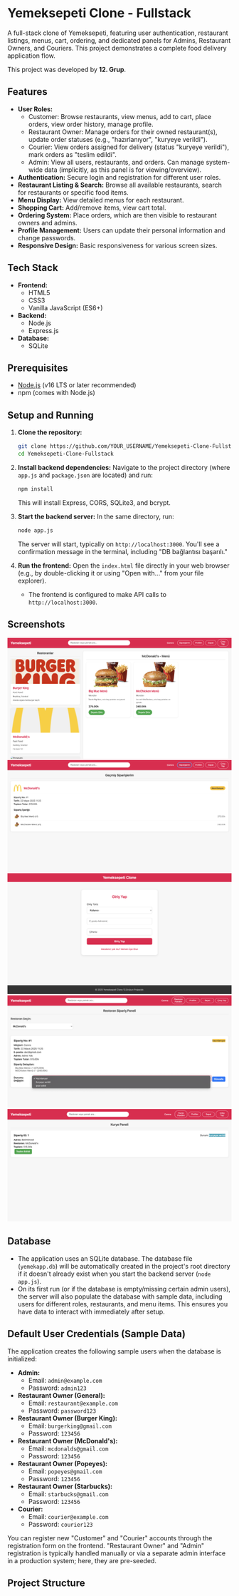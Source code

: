 # Yemeksepeti Clone - Fullstack

A full-stack clone of Yemeksepeti, featuring user authentication, restaurant listings, menus, cart, ordering, and dedicated panels for Admins, Restaurant Owners, and Couriers. This project demonstrates a complete food delivery application flow.

This project was developed by **12. Grup**.

## Features

*   **User Roles:**
    *   Customer: Browse restaurants, view menus, add to cart, place orders, view order history, manage profile.
    *   Restaurant Owner: Manage orders for their owned restaurant(s), update order statuses (e.g., "hazırlanıyor", "kuryeye verildi").
    *   Courier: View orders assigned for delivery (status "kuryeye verildi"), mark orders as "teslim edildi".
    *   Admin: View all users, restaurants, and orders. Can manage system-wide data (implicitly, as this panel is for viewing/overview).
*   **Authentication:** Secure login and registration for different user roles.
*   **Restaurant Listing & Search:** Browse all available restaurants, search for restaurants or specific food items.
*   **Menu Display:** View detailed menus for each restaurant.
*   **Shopping Cart:** Add/remove items, view cart total.
*   **Ordering System:** Place orders, which are then visible to restaurant owners and admins.
*   **Profile Management:** Users can update their personal information and change passwords.
*   **Responsive Design:** Basic responsiveness for various screen sizes.

## Tech Stack

*   **Frontend:**
    *   HTML5
    *   CSS3
    *   Vanilla JavaScript (ES6+)
*   **Backend:**
    *   Node.js
    *   Express.js
*   **Database:**
    *   SQLite

## Prerequisites

*   [Node.js](https://nodejs.org/) (v16 LTS or later recommended)
*   npm (comes with Node.js)

## Setup and Running

1.  **Clone the repository:**
    ```bash
    git clone https://github.com/YOUR_USERNAME/Yemeksepeti-Clone-Fullstack.git
    cd Yemeksepeti-Clone-Fullstack
    ```

2.  **Install backend dependencies:**
    Navigate to the project directory (where `app.js` and `package.json` are located) and run:
    ```bash
    npm install
    ```
    This will install Express, CORS, SQLite3, and bcrypt.

3.  **Start the backend server:**
    In the same directory, run:
    ```bash
    node app.js
    ```
    The server will start, typically on `http://localhost:3000`. You'll see a confirmation message in the terminal, including "DB bağlantısı başarılı."

4.  **Run the frontend:**
    Open the `index.html` file directly in your web browser (e.g., by double-clicking it or using "Open with..." from your file explorer).

    *   The frontend is configured to make API calls to `http://localhost:3000`.

## Screenshots

![Image Alt](https://github.com/cemrebayer/Yemeksepeti-Clone-Fullstack/blob/c1ff2642f6862e496692b17437ce39bbc4fe74fe/main%20screen.png)
![Image Alt](https://github.com/cemrebayer/Yemeksepeti-Clone-Fullstack/blob/c1ff2642f6862e496692b17437ce39bbc4fe74fe/order.png)
![Image Alt](https://github.com/cemrebayer/Yemeksepeti-Clone-Fullstack/blob/c1ff2642f6862e496692b17437ce39bbc4fe74fe/register.png)
![Image Alt](https://github.com/cemrebayer/Yemeksepeti-Clone-Fullstack/blob/c1ff2642f6862e496692b17437ce39bbc4fe74fe/restaurant%20order%20panel.png)
![Image Alt](https://github.com/cemrebayer/Yemeksepeti-Clone-Fullstack/blob/c1ff2642f6862e496692b17437ce39bbc4fe74fe/courier%20panel.png)

## Database

*   The application uses an SQLite database. The database file (`yemekapp.db`) will be automatically created in the project's root directory if it doesn't already exist when you start the backend server (`node app.js`).
*   On its first run (or if the database is empty/missing certain admin users), the server will also populate the database with sample data, including users for different roles, restaurants, and menu items. This ensures you have data to interact with immediately after setup.

## Default User Credentials (Sample Data)

The application creates the following sample users when the database is initialized:

*   **Admin:**
    *   Email: `admin@example.com`
    *   Password: `admin123`
*   **Restaurant Owner (General):**
    *   Email: `restaurant@example.com`
    *   Password: `password123`
*   **Restaurant Owner (Burger King):**
    *   Email: `burgerking@gmail.com`
    *   Password: `123456`
*   **Restaurant Owner (McDonald's):**
    *   Email: `mcdonalds@gmail.com`
    *   Password: `123456`
*   **Restaurant Owner (Popeyes):**
    *   Email: `popeyes@gmail.com`
    *   Password: `123456`
*   **Restaurant Owner (Starbucks):**
    *   Email: `starbucks@gmail.com`
    *   Password: `123456`
*   **Courier:**
    *   Email: `courier@example.com`
    *   Password: `courier123`

You can register new "Customer" and "Courier" accounts through the registration form on the frontend. "Restaurant Owner" and "Admin" registration is typically handled manually or via a separate admin interface in a production system; here, they are pre-seeded.

## Project Structure
